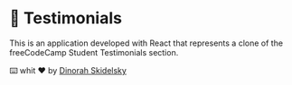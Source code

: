
<h1> 📌 Testimonials</h1> 

<p>This is an application developed with React that represents a clone of the freeCodeCamp Student Testimonials section.</p>

⌨️ whit ♥ by [Dinorah Skidelsky](https://github.com/DinorahSkidelsky)
